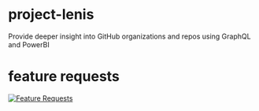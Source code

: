 # project-lenis
Provide deeper insight into GitHub organizations and repos using GraphQL and PowerBI

# feature requests
[![Feature Requests](https://badge.waffle.io/cloudbeatsch/project-lenis.svg?label=new%20feature&title=New%20Feature)](http://waffle.io/cloudbeatsch/project-lenis) 
